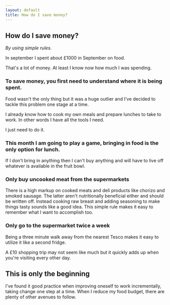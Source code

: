 ```yaml
---
layout: default
title: How do I save money?
---
```


## How do I save money?

_By using simple rules._

In september I spent about £1000 in September on food.

That's a lot of money. At least I know now how much I was spending.

### To save money, you first need to understand where it is being spent.

Food wasn't the only thing but it was a huge outlier and I've decided to tackle this problem one stage at a time.

I already know how to cook my own meals and prepare lunches to take to work. In other words I have all the tools I need.

I just need to do it.

### This month I am going to play a game, bringing in food is the only option for lunch.

If I don't bring in anything then I can't buy anything and will have to live off whatever is available in the fruit bowl.

### Only buy uncooked meat from the supermarkets

There is a high markup on cooked meats and deli products like chorizo and smoked sausage. The latter aren't nutritionally beneficial either and should be written off.
Instead cooking raw breast and adding seasoning to make things tasty sounds like a good idea. This simple rule makes it easy to remember what I want to accomplish too.

### Only go to the supermarket twice a week

Being a three minute walk away from the nearest Tesco makes it easy to utilize it like a second fridge.

A £10 shopping trip may not seem like much but it quickly adds up when you're visiting every other day.

## This is only the beginning

I've found it good practice when improving oneself to work incrementally, taking change one step at a time.
When I reduce my food budget, there are plenty of other avenues to follow.
